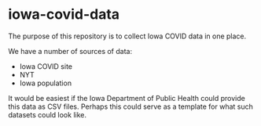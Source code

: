 
<!-- README.md is generated from README.Rmd. Please edit that file -->

# iowa-covid-data

<!-- badges: start -->

<!-- badges: end -->

The purpose of this repository is to collect Iowa COVID data in one
place.

We have a number of sources of data:

  - Iowa COVID site
  - NYT
  - Iowa population

It would be easiest if the Iowa Department of Public Health could
provide this data as CSV files. Perhaps this could serve as a template
for what such datasets could look like.
